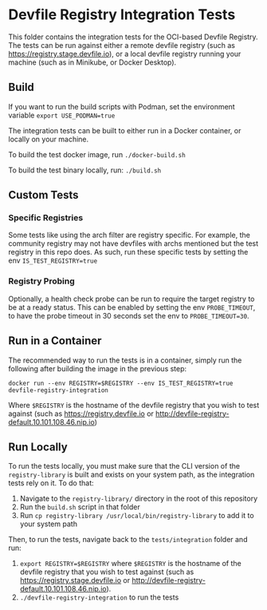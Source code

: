 # Devfile Registry Integration Tests

This folder contains the integration tests for the OCI-based Devfile Registry. The tests can be run against either a remote devfile registry (such as https://registry.stage.devfile.io), or a local devfile registry running your machine (such as in Minikube, or Docker Desktop).

## Build
If you want to run the build scripts with Podman, set the environment variable
`export USE_PODMAN=true`

The integration tests can be built to either run in a Docker container, or locally on your machine.

To build the test docker image, run `./docker-build.sh`

To build the test binary locally, run: `./build.sh`

## Custom Tests

### Specific Registries

Some tests like using the arch filter are registry specific. For example, the community registry may not have devfiles with archs mentioned but the test registry in this repo does. As such, run these specific tests by setting the env  `IS_TEST_REGISTRY=true`

### Registry Probing

Optionally, a health check probe can be run to require the target registry to be at a ready status. This can be enabled by setting the env `PROBE_TIMEOUT`, to have the probe timeout in 30 seconds set the env to `PROBE_TIMEOUT=30`.

## Run in a Container

The recommended way to run the tests is in a container, simply run the following after building the image in the previous step:
```
docker run --env REGISTRY=$REGISTRY --env IS_TEST_REGISTRY=true devfile-registry-integration
```

Where `$REGISTRY` is the hostname of the devfile registry that you wish to test against (such as https://registry.devfile.io or http://devfile-registry-default.10.101.108.46.nip.io)

## Run Locally

To run the tests locally, you must make sure that the CLI version of the `registry-library` is built and exists on your system path, as the integration tests rely on it. To do that:

1. Navigate to the `registry-library/` directory in the root of this repository
2. Run the `build.sh` script in that folder
3. Run `cp registry-library /usr/local/bin/registry-library` to add it to your system path

Then, to run the tests, navigate back to the `tests/integration` folder and run:
1. `export REGISTRY=$REGISTRY` where `$REGISTRY` is the hostname of the devfile registry that you wish to test against (such as https://registry.stage.devfile.io or http://devfile-registry-default.10.101.108.46.nip.io).
2. `./devfile-registry-integration` to run the tests 
